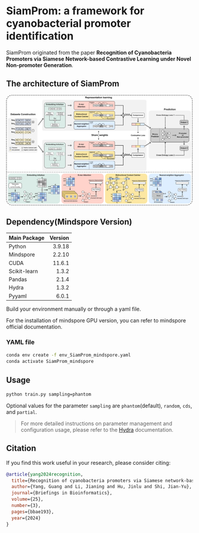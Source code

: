 # SiamProm: a framework for cyanobacterial promoter identification

SiamProm originated from the paper **Recognition of Cyanobacteria Promoters via Siamese Network-based Contrastive Learning under Novel Non-promoter Generation**.

## The architecture of SiamProm

![SiamProm](./figs/fig2.webp)


## Dependency(Mindspore Version)

| Main Package 	| Version 	|
| ------------	| -------:	|
| Python       	| 3.9.18  	|
| Mindspore    	| 2.2.10  	|
| CUDA         	| 11.6.1   	|
| Scikit-learn  | 1.3.2   	|
| Pandas      	| 2.1.4   	|
| Hydra        	| 1.3.2   	|
| Pyyaml      	| 6.0.1   	|

Build your environment manually or through a yaml file.

For the installation of mindspore GPU version, you can refer to mindspore official documentation.

### YAML file

```bash
conda env create -f env_SiamProm_mindspore.yaml
conda activate SiamProm_mindspore
```

## Usage

```bash
python train.py sampling=phantom
```

Optional values for the parameter `sampling` are `phantom`(default), `random`, `cds`, and `partial`.

> For more detailed instructions on parameter management and configuration usage, please refer to the [Hydra](https://hydra.cc/docs/1.3/intro/) documentation.

## Citation

If you find this work useful in your research, please consider citing:
```bibtex
@article{yang2024recognition,
  title={Recognition of cyanobacteria promoters via Siamese network-based contrastive learning under novel non-promoter generation},
  author={Yang, Guang and Li, Jianing and Hu, Jinlu and Shi, Jian-Yu},
  journal={Briefings in Bioinformatics},
  volume={25},
  number={3},
  pages={bbae193},
  year={2024}
}
```
